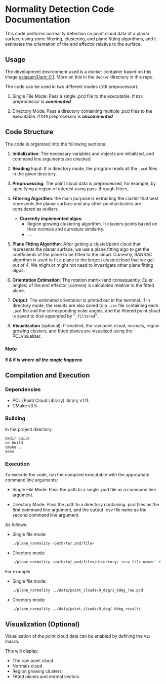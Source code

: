 # Normality Detection Code Documentation

This code performs normality detection on point cloud data of a planar surface using some filtering, clustering, and plane fitting algorithms, and it estimates the orientation of the end effector relative to the surface.

## Usage

The development environment used is a docker container based on this image [eslaaam3/aric:0.1](https://hub.docker.com/r/eslaaam3/aric/tags). More on this in the `docker` directory in this repo.

The code can be used in two different modes (`DIR` preprocessor):

1. Single File Mode: Pass a single .pcd file to the executable. If `DIR` preprocessor is ***commented***

2. Directory Mode: Pass a directory containing multiple .pcd files to the executable. If `DIR` preprocessor is ***uncommented***

## Code Structure

The code is organized into the following sections:

1. **Initialization**: The necessary variables and objects are initialized, and command line arguments are checked.

2. **Reading** Input: If in directory mode, the program reads all the `.pcd` files in the given directory.

3. **Preprocessing**: The point cloud data is preprocessed, for example, by specifying a region of interest using pass-through filters.

4. **Filtering Algorithm**: the main purpose is extracting the cluster that best represents the planar surface and any other points/clusters are considered as outliers.
   - **Currently implemented algos**:
     - Region growing clustering algorithm. It clusters points based on their normals and curvature similarity.
     - ...

5. **Plane Fitting Algorithm**: After getting a cluster/point cloud that represents the planar surface, we use a plane fitting algo to get the coefficients of the plane to be fitted to the cloud. Currently, RANSAC algorithm is used to fit a plane to the largest cluster/cloud that we get out of 4. We might or might not need to investigate other plane fitting algos.

6. **Orientation Estimation**: The rotation matrix (and consequently, Euler angles) of the end effector (camera) is calculated relative to the fitted plane.

7. **Output**: The estimated orientation is printed out in the terminal. If in directory mode, the results are also saved to a `.csv` file containing each `.pcd` file and the corresponding euler angles, and the filtered point cloud is saved to disk appended by "`_filtered`".

8. **Visualization** (optional): If enabled, the raw point cloud, normals, region growing clusters, and fitted planes are visualized using the PCLVisualizer.

### Note

***5 & 6 is where all the magic happens***

## Compilation and Execution

### Dependencies

- PCL (Point Cloud Library) library v1.11.
- CMake v3.5.

### Building

In the project directory:

```shell
mkdir build
cd build
cmake ..
make
```

### Execution

To execute the code, run the compiled executable with the appropriate command line arguments:

- Single File Mode: Pass the path to a single .pcd file as a command line argument.

- Directory Mode: Pass the path to a directory containing .pcd files as the first command line argument, and the output .csv file name as the second command line argument.

As follows:

- Single file mode:  

    ```bash
    ./plane_normality <path/to/.pcd/file>
    ```

- Directory mode:

    ```bash
    ./plane_normality <path/to/.pcd/files/directory> <csv file name>` # without `.csv
    ```

For example

- Single file mode:  

    ```bash
    ./plane_normality ../data/point_clouds/0_deg/1_0deg_raw.pcd
    ```

- Directory mode:

    ```bash
    ./plane_normality ../data/point_clouds/0_deg/ 0deg_results
    ```

## Visualization (Optional)

Visualization of the point cloud data can be enabled by defining the `VIS` macro.

This will display:

- The raw point cloud
- Normals cloud
- Region growing clusters
- Fitted planes and normal vectors.
